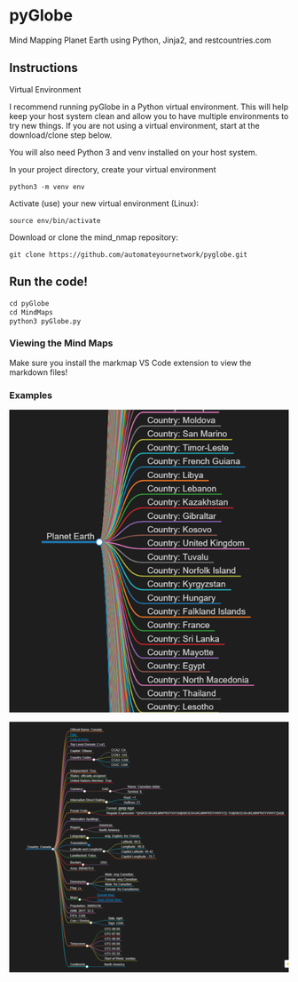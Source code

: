# pyGlobe
Mind Mapping Planet Earth using Python, Jinja2, and restcountries.com

## Instructions

Virtual Environment

I recommend running pyGlobe in a Python virtual environment. This will help keep your host system clean and allow you to have multiple environments to try new things. If you are not using a virtual environment, start at the download/clone step below.

You will also need Python 3 and venv installed on your host system.

In your project directory, create your virtual environment
``` console
python3 -m venv env
```
Activate (use) your new virtual environment (Linux):
``` console
source env/bin/activate
```
Download or clone the mind_nmap repository:

``` console
git clone https://github.com/automateyournetwork/pyglobe.git
```

## Run the code! 

```console
cd pyGlobe
cd MindMaps
python3 pyGlobe.py
```

### Viewing the Mind Maps

Make sure you install the markmap VS Code extension to view the markdown files! 

### Examples

![The World!](images/planet_earth.png)

![Canada](images/canada.png)